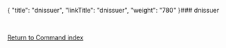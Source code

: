 {
    "title": "dnissuer",
    "linkTitle": "dnissuer",
    "weight": "780"
}### <span id="dnissuer"></span>dnissuer

 

[Return to Command index](../../)

 
